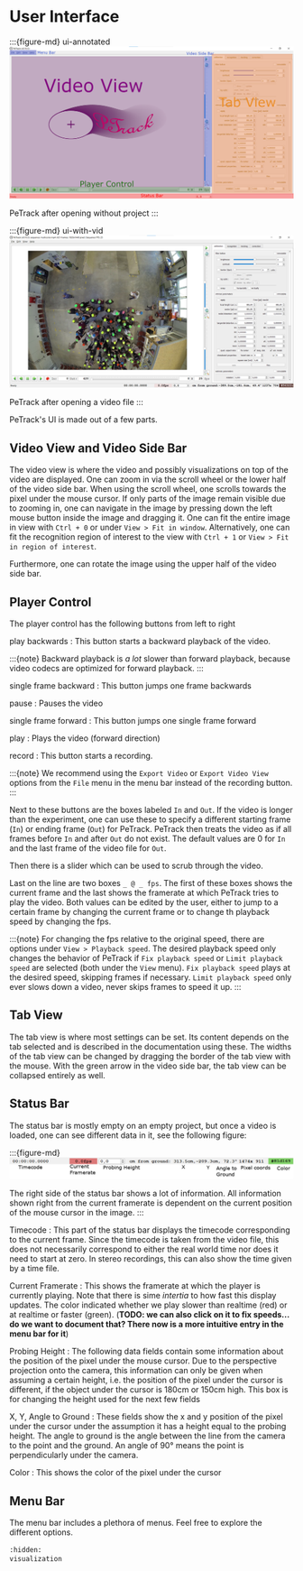 # User Interface

:::{figure-md} ui-annotated
![annotated user interface](images/user_interface_empty.png)

PeTrack after opening without project
:::

:::{figure-md} ui-with-vid
![ui after loading video](images/petrack_ui_with_video.png)

PeTrack after opening a video file
:::

PeTrack's UI is made out of a few parts.

## Video View and Video Side Bar

The video view is where the video and possibly visualizations on top of the video are displayed. One can zoom in via the scroll wheel or the lower half of the video side bar. When using the scroll wheel, one scrolls towards the pixel under the mouse cursor. If only parts of the image remain visible due to zooming in, one can navigate in the image by pressing down the left mouse button inside the image and dragging it. One can fit the entire image in view with `Ctrl + 0` or under `View > Fit in window`. Alternatively, one can fit the recognition region of interest to the view with `Ctrl + 1` or `View > Fit in region of interest`.

Furthermore, one can rotate the image using the upper half of the video side bar.

## Player Control

The player control has the following buttons from left to right

play backwards
: This button starts a backward playback of the video. 

:::{note}
Backward playback is *a lot* slower than forward playback, because video codecs are optimized for forward playback.
:::

single frame backward
: This button jumps one frame backwards

pause
: Pauses the video

single frame forward
: This button jumps one single frame forward

play
: Plays the video (forward direction)

record
: This button starts a recording. 

:::{note}
We recommend using the `Export Video` or `Export Video View` options from the `File` menu in the menu bar instead of the recording button.
:::

Next to these buttons are the boxes labeled `In` and `Out`. If the video is longer than the experiment, one can use these to specify a different starting frame (`In`) or ending frame (`Out`) for PeTrack. PeTrack then treats the video as if all frames before `In` and after `Out` do not exist. The default values are 0 for `In` and the last frame of the video file for `Out`.

Then there is a slider which can be used to scrub through the video.

Last on the line are two boxes `_ @ _ fps`. The first of these boxes shows the current frame and the last shows the framerate at which PeTrack tries to play the video. Both values can be edited by the user, either to jump to a certain frame by changing the current frame or to change th playback speed by changing the fps.

:::{note}
For changing the fps relative to the original speed, there are options under `View > Playback speed`. The desired playback speed only changes the behavior of PeTrack if `Fix playback speed` or `Limit playback speed` are selected (both under the `View` menu).
`Fix playback speed` plays at the desired speed, skipping frames if necessary. `Limit playback speed` only ever slows down a video, never skips frames to speed it up.
:::


## Tab View

The tab view is where most settings can be set. Its content depends on the tab selected and is described in the documentation using these. The widths of the tab view can be changed by dragging the border of the tab view with the mouse. With the green arrow in the video side bar, the tab view can be collapsed entirely as well.

## Status Bar

The status bar is mostly empty on an empty project, but once a video is loaded, one can see different data in it, see the following figure:

:::{figure-md}
![status bar](images/status_bar2.png)

The right side of the status bar shows a lot of information. All information
shown right from the current framerate is dependent on the current position of
the mouse cursor in the image.
:::

Timecode
: This part of the status bar displays the timecode corresponding to the current frame. Since the timecode is taken from the video file, this does not necessarily correspond to either the real world time nor does it need to start at zero. In stereo recordings, this can also show the time given by a time file.

Current Framerate
: This shows the framerate at which the player is currently playing. Note that there is sime *intertia* to how fast this display updates. The color indicated whether we play slower than realtime (red) or at realtime or faster (green). (**TODO: we can also click on it to fix speeds... do we want to document that? There now is a more intuitive entry in the menu bar for it**)

Probing Height
: The following data fields contain some information about the position of the pixel under the mouse cursor. Due to the perspective projection onto the camera, this information can only be given when assuming a certain height, i.e. the position of the pixel under the cursor is different, if the object under the cursor is 180cm or 150cm high. This box is for changing the height used for the next few fields

X, Y, Angle to Ground
: These fields show the x and y position of the pixel under the cursor under the assumption it has a height equal to the probing height. The angle to ground is the angle between the line from the camera to the point and the ground. An angle of 90° means the point is perpendicularly under the camera.

Color
: This shows the color of the pixel under the cursor

## Menu Bar

The menu bar includes a plethora of menus. Feel free to explore the different options.


```{toctree}
:hidden:
visualization
```